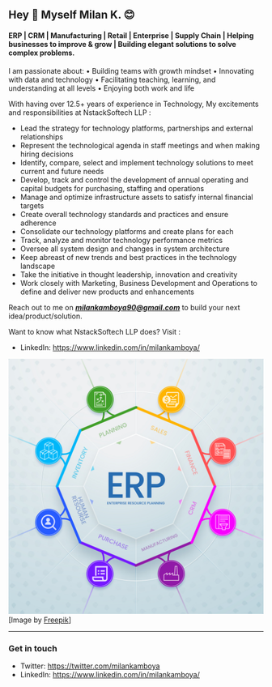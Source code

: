 ## Hey 👋 Myself Milan K. 😊
#### ERP | CRM | Manufacturing | Retail | Enterprise | Supply Chain | Helping businesses to improve & grow | Building elegant solutions to solve complex problems.

I am passionate about:
• Building teams with growth mindset
• Innovating with data and technology
• Facilitating teaching, learning, and understanding at all levels
• Enjoying both work and life

With having over 12.5+ years of experience in Technology,
My excitements and responsibilities at NstackSoftech LLP :

 - Lead the strategy for technology platforms, partnerships and external relationships
 - Represent the technological agenda in staff meetings and when making hiring decisions
 - Identify, compare, select and implement technology solutions to meet current and future needs
 - Develop, track and control the development of annual operating and capital budgets for purchasing, staffing and operations
 - Manage and optimize infrastructure assets to satisfy internal financial targets
 - Create overall technology standards and practices and ensure adherence
 - Consolidate our technology platforms and create plans for each
 - Track, analyze and monitor technology performance metrics
 - Oversee all system design and changes in system architecture
 - Keep abreast of new trends and best practices in the technology landscape
 - Take the initiative in thought leadership, innovation and creativity
 - Work closely with Marketing, Business Development and Operations to define and deliver new products and enhancements

Reach out to me on ***milankamboya90@gmail.com*** to build your next idea/product/solution.

Want to know what NstackSoftech LLP does?
Visit :
- LinkedIn: https://www.linkedin.com/in/milankamboya/

![ERP - Enterprise Resource Planning](https://github.com/milankamboya/milankamboya/blob/master/images/7063226.jpg)
[Image by <a href="https://www.freepik.com/free-vector/erp-infographic_25106209.htm#query=erp&position=7&from_view=keyword&track=sph&uuid=81947da3-d7ae-426b-a0b7-1c64124477d1">Freepik</a>]

-------------------
### Get in touch
- Twitter: https://twitter.com/milankamboya
- LinkedIn: https://www.linkedin.com/in/milankamboya/
